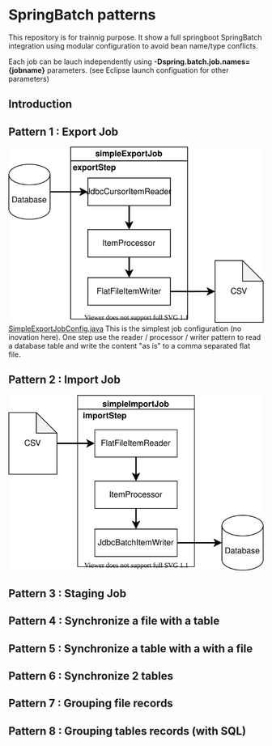 # SpringBatch patterns

This repository is for trainnig purpose. It show a full springboot SpringBatch integration using modular configuration to avoid bean name/type conflicts.

Each job can be lauch independently using **-Dspring.batch.job.names={jobname}** parameters. (see Eclipse launch configuation for other parameters) 

## Introduction

## Pattern 1 : Export Job

![alt text](./images/exportjob.svg "Export Job")
[SimpleExportJobConfig.java](https://github.com/desprez/springbatch-patterns/blob/master/src/main/java/fr/training/springbatch/exportjob/SimpleExportJobConfig.java)
This is the simplest job configuration (no inovation here). 
One step use the reader / processor / writer pattern to read a database table and write the content "as is" to a comma separated flat file. 

## Pattern 2 : Import Job

![alt text](./images/importjob.svg "Import Job")

## Pattern 3 : Staging Job

## Pattern 4 : Synchronize a file with a table

## Pattern 5 : Synchronize a table with a with a file

## Pattern 6 : Synchronize 2 tables

## Pattern 7 : Grouping file records

## Pattern 8 : Grouping tables records (with SQL)
